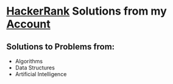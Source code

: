 # [HackerRank](https://www.hackerrank.com) Solutions from my [Account](https://hackerrank.com/edwinzhang)

## Solutions to Problems from:
* Algorithms
* Data Structures
* Artificial Intelligence
